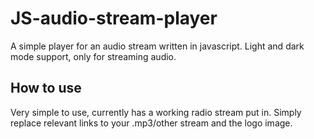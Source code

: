 # JS-audio-stream-player
A simple player for an audio stream written in javascript. Light and dark mode support, only for streaming audio. 
## How to use
Very simple to use, currently has a working radio stream put in. Simply replace relevant links to your .mp3/other stream and the logo image.
